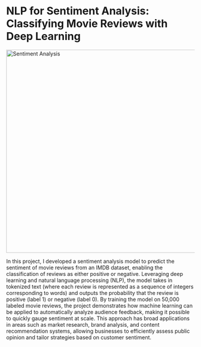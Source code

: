 # NLP for Sentiment Analysis: Classifying Movie Reviews with Deep Learning

<img width = "544" alt = "Sentiment Analysis" src = "https://github.com/user-attachments/assets/51dfd036-e6cf-40bb-9bf5-1f5d694c3b90" />

In this project, I developed a sentiment analysis model to predict the sentiment of movie reviews from an IMDB dataset, enabling the classification of reviews as either positive or negative. Leveraging deep learning and natural language processing (NLP), the model takes in tokenized text (where each review is represented as a sequence of integers corresponding to words) and outputs the probability that the review is positive (label 1) or negative (label 0). By training the model on 50,000 labeled movie reviews, the project demonstrates how machine learning can be applied to automatically analyze audience feedback, making it possible to quickly gauge sentiment at scale. This approach has broad applications in areas such as market research, brand analysis, and content recommendation systems, allowing businesses to efficiently assess public opinion and tailor strategies based on customer sentiment.
